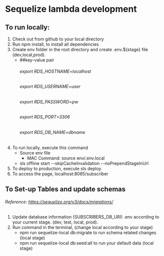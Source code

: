 # Sequelize lambda development
## To run locally:
1. Check out from github to your local directory
2. Run npm install, to install all dependencies
3. Create env folder in the root directory and create .env.${stage} file (dev,local,prod).
    - ##key-value pair
        ###### export RDS_HOSTNAME=localhost
        ###### export RDS_USERNAME=user
        ###### export RDS_PASSWORD=pw
        ###### export RDS_PORT=3306
        ###### export RDS_DB_NAME=dbname
4. To run locally, execute this command
    - Source env file
        - MAC Command: source env/.env.local
    - sls offline start --skipCacheInvalidation --noPrependStageInUrl
5. To deploy to production, execute sls deploy
6. To access the page, localhost:8085/subscriber

## To Set-up Tables and update schemas 
###### Reference: https://sequelize.org/v3/docs/migrations/ 
1. Update database information (SUBSCRIBERS_DB_URI) .env according to your current stage. (dev, test, local, prod).
2. Run command in the terminal, (change local according to your stage)
    - npm run sequelize-local db:migrate to run schema related changes (local stage)
    - npm run sequelize-local db:seed:all to run your default data (local stage)
